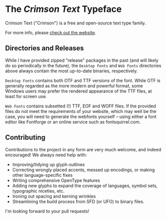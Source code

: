 The *Crimson Text* Typeface
===========================

Crimson Text ("Crimson") is a free and open-source text type family.

For more info, please [check out the website](http://aldusleaf.org/crimson.html).


Directories and Releases
------------------------
While I have provided zipped "release" packages in the past (and will likely do so periodically in the future), the `Desktop Fonts` and `Web Fonts` directories above always contain the most up-to-date binaries, respectively.

`Desktop Fonts` contains both OTF and TTF versions of the font. While OTF is generally regarded as the more modern and powerful format, some Windows users may prefer the rendered appearance of the TTF files, at least for screen use.

`Web Fonts` contains subsetted (!) TTF, EOF and WOFF files. If the provided files do not meet the requirements of your website, which may well be the case, you will need to generate the webfonts yourself – using either a font editor like Fontforge or an online service such as fontsquirrel.com.

Contributing
------------
Contributions to the project in any form are very much welcome, and indeed encouraged! We always need help with:
* Improving/tidying up glyph outlines
* Correcting wrongly placed accents, messed up encodings, or making other language-specific fixes
* Writing comprehensive OpenType features
* Adding new glyphs to expand the coverage of languages, symbol sets, typographic niceties, etc.
* Ironing out spacing and kerning wrinkles
* Streamlining the build process from SFD (or UFO) to binary files.

I'm looking forward to your pull requests!
